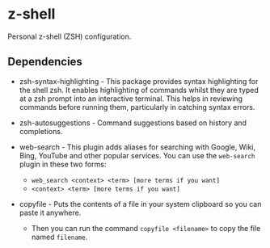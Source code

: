 # z-shell
Personal z-shell (ZSH) configuration.


## Dependencies

- zsh-syntax-highlighting - This package provides syntax highlighting for the shell zsh. It enables highlighting of commands whilst they are typed at a zsh prompt into an interactive terminal. This helps in reviewing commands before running them, particularly in catching syntax errors.
- zsh-autosuggestions - Command suggestions based on history and completions.
- web-search - This plugin adds aliases for searching with Google, Wiki, Bing, YouTube and other popular services.
You can use the `web-search` plugin in these two forms:
  * `web_search <context> <term> [more terms if you want]`
  * `<context> <term> [more terms if you want]`

- copyfile - Puts the contents of a file in your system clipboard so you can paste it anywhere.
  * Then you can run the command `copyfile <filename>` to copy the file named `filename`.
